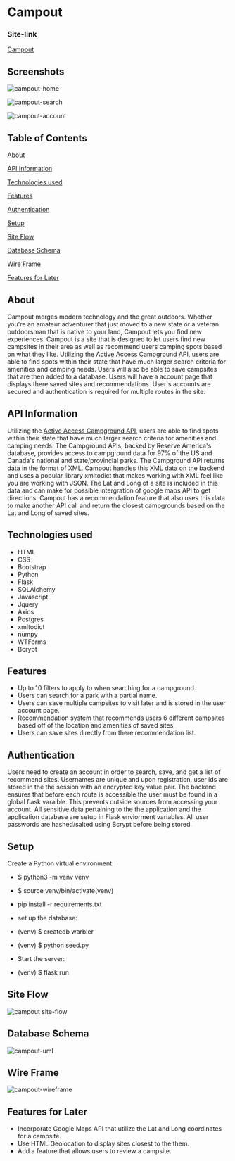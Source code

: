 
# Campout

### Site-link
[Campout](https://campout-webapp.herokuapp.com)



## Screenshots

![campout-home](https://user-images.githubusercontent.com/28359915/183329373-b918da50-08a1-4529-82f4-83e33f57e456.png)

![campout-search](https://user-images.githubusercontent.com/28359915/183329510-2e0cedc3-2d7e-4787-86f7-cc13bd5ad533.png)

![campout-account](https://user-images.githubusercontent.com/28359915/183329640-22228909-3e04-4a81-b762-1bb47c2dedc3.png)


## Table of Contents

  
  [About](#about)
  
  [API Information](#api-information)
  
  [Technologies used](#technologies-used)
  
  [Features](#features)
  
  [Authentication](#authentication)
  
  [Setup](#setup)
  
  [Site Flow](#site-flow)
  
  [Database Schema](#database-schema)
  
  [Wire Frame](#wire-frame)
  
  [Features for Later](#features-for-later)
  



## About
  Campout merges modern technology and the great outdoors. Whether you're an amateur adventurer that just moved to a new state or a veteran outdoorsman that is native to your land, Campout lets you find new experiences. Campout is a site that is designed to let users find new campsites in their area as well as recommend users camping spots based on what they like. Utilizing the Active Access Campground API, users are able to find spots within their state that have much larger search criteria for amenities and camping needs. Users will also be able to save campsites that are then added to a database. Users will have a account page that displays there saved sites and recommendations. User's accounts are secured and authentication is required for multiple routes in the site. 



## API Information
  Utilizing the [Active Access Campground API](https://developer.active.com/docs/read/Campground_APIs), users are able to find spots within their state that have much larger search criteria for amenities and camping needs. The Campground APIs, backed by Reserve America's database, provides access to campground data for 97% of the US and Canada's national and state/provincial parks. The Campground API returns data in the format of XML. Campout handles this XML data on the backend and uses a popular library xmltodict that makes working with XML feel like you are working with JSON. The Lat and Long of a site is included in this data and can make for possible intergration of google maps API to get directions. Campout has a recommendation feature that also uses this data to make another API call and return the closest campgrounds based on the Lat and Long of saved sites.

## Technologies used
 * HTML
 * CSS
 * Bootstrap
 * Python
 * Flask
 * SQLAlchemy
 * Javascript
 * Jquery
 * Axios
 * Postgres
 * xmltodict
 * numpy
 * WTForms 
 * Bcrypt
 
## Features
 * Up to 10 filters to apply to when searching for a campground.
 * Users can search for a park with a partial name.
 * Users can save multiple campsites to visit later and is stored in the user account page.
 * Recommendation system that recommends users 6 different campsites based off of the location and amenities of saved sites.
 * Users can save sites directly from there recommendation list.
 
## Authentication
  Users need to create an account in order to search, save, and get a list of recommend sites. Usernames are unique and upon registration, user ids are stored in the the session with an encrypted key value pair. The backend ensures that before each route is accessible the user must be found in a global flask varaible. This prevents outside sources from accessing your account. All sensitive data pertaining to the the application and the application database are setup in Flask enviorment variables. All user passwords are hashed/salted using Bcrypt before being stored.

## Setup
  Create a Python virtual environment:
* $ python3 -m venv venv

* $ source venv/bin/activate(venv)

* pip install -r requirements.txt

* set up the database:

* (venv) $ createdb warbler

* (venv) $ python seed.py

* Start the server:

* (venv) $ flask run
 
 
## Site Flow

![campout site-flow](https://user-images.githubusercontent.com/28359915/183321446-7621e9c2-7f12-4ecf-8e2a-960e130ffbac.png)

## Database Schema

![campout-uml](https://user-images.githubusercontent.com/28359915/183321422-c9b3e745-78f6-44d9-8e53-9640ead50608.png)

## Wire Frame

![campout-wireframe](https://user-images.githubusercontent.com/28359915/178855729-91cd11a0-de67-4792-a7db-9ca184eb4162.png)

## Features for Later
 * Incorporate Google Maps API that utilize the Lat and Long coordinates for a campsite.
 * Use HTML Geolocation to display sites closest to the them.
 * Add a feature that allows users to review a campsite.
